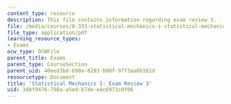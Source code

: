 ```yaml
---
content_type: resource
description: This file contains information regarding exam review 3.
file: /media/courses/8-333-statistical-mechanics-i-statistical-mechanics-of-particles-fall-2013/34bf9476798aa5edb74ee4c6973c0f06_MIT8_333F13_ExamReview3.pdf
file_type: application/pdf
learning_resource_types:
- Exams
ocw_type: OCWFile
parent_title: Exams
parent_type: CourseSection
parent_uid: 40eed3bd-b90a-8283-b00f-97f3aa6b161d
resourcetype: Document
title: 'Statistical Mechanics I: Exam Review 3'
uid: 34bf9476-798a-a5ed-b74e-e4c6973c0f06
---
```

